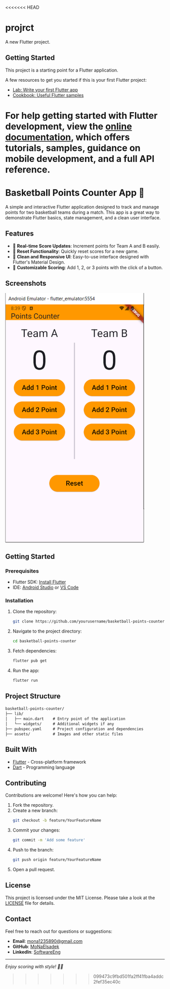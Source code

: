 <<<<<<< HEAD
# projrct

A new Flutter project.

## Getting Started

This project is a starting point for a Flutter application.

A few resources to get you started if this is your first Flutter project:

- [Lab: Write your first Flutter app](https://docs.flutter.dev/get-started/codelab)
- [Cookbook: Useful Flutter samples](https://docs.flutter.dev/cookbook)

For help getting started with Flutter development, view the
[online documentation](https://docs.flutter.dev/), which offers tutorials,
samples, guidance on mobile development, and a full API reference.
=======
# Basketball Points Counter App 🏀

A simple and interactive Flutter application designed to track and manage points for two basketball teams during a match. This app is a great way to demonstrate Flutter basics, state management, and a clean user interface.

## Features

- 🎯 **Real-time Score Updates**: Increment points for Team A and B easily.
- 🚀 **Reset Functionality**: Quickly reset scores for a new game.
- 🌟 **Clean and Responsive UI**: Easy-to-use interface designed with Flutter's Material Design.
- 🏀 **Customizable Scoring**: Add 1, 2, or 3 points with the click of a button.

## Screenshots

![Basketball Points Counter App Screenshot](basketball%20app.PNG)

## Getting Started

### Prerequisites

- Flutter SDK: [Install Flutter](https://flutter.dev/docs/get-started/install)
- IDE: [Android Studio](https://developer.android.com/studio) or [VS Code](https://code.visualstudio.com/)

### Installation

1. Clone the repository:
   ```bash
   git clone https://github.com/yourusername/basketball-points-counter.git
   ```
2. Navigate to the project directory:
   ```bash
   cd basketball-points-counter
   ```
3. Fetch dependencies:
   ```bash
   flutter pub get
   ```
4. Run the app:
   ```bash
   flutter run
   ```

## Project Structure

```plaintext
basketball-points-counter/
├── lib/
│   ├── main.dart    # Entry point of the application
│   └── widgets/     # Additional widgets if any
├── pubspec.yaml     # Project configuration and dependencies
├── assets/          # Images and other static files
```

## Built With

- [Flutter](https://flutter.dev/) - Cross-platform framework
- [Dart](https://dart.dev/) - Programming language

## Contributing

Contributions are welcome! Here's how you can help:

1. Fork the repository.
2. Create a new branch:
   ```bash
   git checkout -b feature/YourFeatureName
   ```
3. Commit your changes:
   ```bash
   git commit -m 'Add some feature'
   ```
4. Push to the branch:
   ```bash
   git push origin feature/YourFeatureName
   ```
5. Open a pull request.

## License

This project is licensed under the MIT License. Please take a look at the [LICENSE](LICENSE) file for details.

## Contact

Feel free to reach out for questions or suggestions:

- **Email**: mona1235890@gmail.com
- **GitHub**: [MoNaElsadek](https://github.com/MoNaElsadek)
- **LinkedIn**: [SoftwareEng](https://www.linkedin.com/in/softwareeng)

---

*Enjoy scoring with style! 🏀✨*
>>>>>>> 099473c9fbd501fa2ff41fba4addc2fef35ec40c

